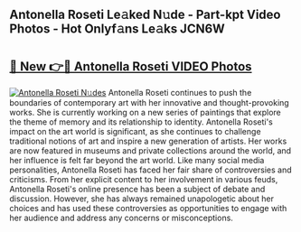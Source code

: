 ## Antonella Roseti Le𝚊ked N𝚞de - Part-kpt Video Photos - Hot Onlyf𝚊ns Le𝚊ks JCN6W

# <h2><a href="http://ab44599.deff.icu/?id=Antonella+Roseti">🔗 New 👉🔴 Antonella Roseti VIDEO Photos</a></h2>

[![Antonella Roseti N𝚞des](https://i.imgur.com/rIISA9y.gif)](http://ab44599.deff.icu/?id=Antonella+Roseti)
Antonella Roseti continues to push the boundaries of contemporary art with her innovative and thought-provoking works. She is currently working on a new series of paintings that explore the theme of memory and its relationship to identity. Antonella Roseti's impact on the art world is significant, as she continues to challenge traditional notions of art and inspire a new generation of artists. Her works are now featured in museums and private collections around the world, and her influence is felt far beyond the art world. Like many social media personalities, Antonella Roseti has faced her fair share of controversies and criticisms. From her explicit content to her involvement in various feuds, Antonella Roseti's online presence has been a subject of debate and discussion. However, she has always remained unapologetic about her choices and has used these controversies as opportunities to engage with her audience and address any concerns or misconceptions.
